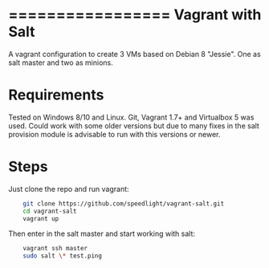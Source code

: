 =================
Vagrant with Salt
=================

A vagrant configuration to create 3 VMs based on Debian 8 "Jessie". One as salt master and two as minions.

Requirements
============

Tested on Windows 8/10 and Linux.
Git, Vagrant 1.7+ and Virtualbox 5 was used. Could work with some older versions but due to many fixes in the salt provision module is advisable to run with this versions or newer.

Steps
=====

Just clone the repo and run vagrant:

```bash
    git clone https://github.com/speedlight/vagrant-salt.git
    cd vagrant-salt
    vagrant up
```

Then enter in the salt master and start working with salt:

```bash
    vagrant ssh master
    sudo salt \* test.ping
```
